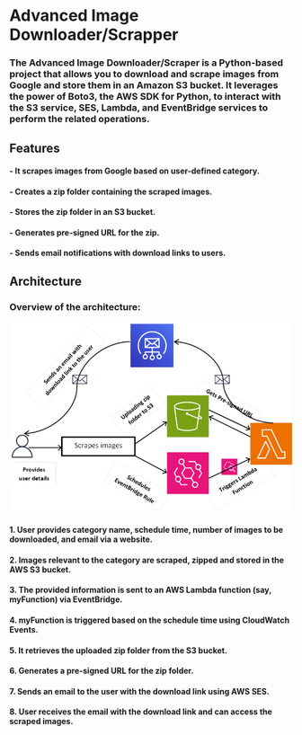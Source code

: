 # Advanced Image Downloader/Scrapper
### The Advanced Image Downloader/Scraper is a Python-based project that allows you to download and scrape images from Google and store them in an Amazon S3 bucket. It leverages the power of Boto3, the AWS SDK for Python, to interact with the S3 service, SES, Lambda, and EventBridge services to perform the related operations.
## Features
#### - It scrapes images from Google based on user-defined category.
#### - Creates a zip folder containing the scraped images.
#### - Stores the zip folder in an S3 bucket.
#### - Generates pre-signed URL for the zip.
#### - Sends email notifications with download links to users.

## Architecture
### Overview of the architecture:
![architecture.png](architecture.png)

#### 1. User provides category name, schedule time, number of images to be downloaded, and email via a website.
#### 2. Images relevant to the category are scraped, zipped and stored in the AWS S3 bucket.
#### 3. The provided information is sent to an AWS Lambda function (say, myFunction) via EventBridge.
#### 4. myFunction is triggered based on the schedule time using CloudWatch Events.
#### 5. It retrieves the uploaded zip folder from the S3 bucket.
#### 6. Generates a pre-signed URL for the zip folder.
#### 7. Sends an email to the user with the download link using AWS SES.
#### 8. User receives the email with the download link and can access the scraped images.